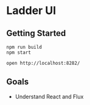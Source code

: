 # Ladder UI

## Getting Started

    npm run build
    npm start

    open http://localhost:8282/

## Goals

* Understand React and Flux

